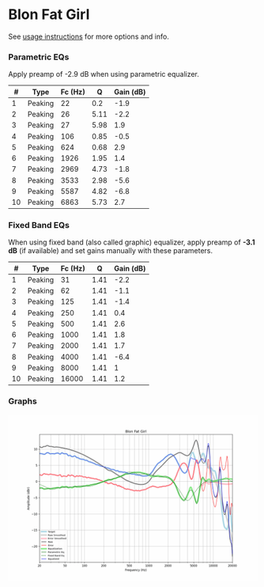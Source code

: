 # Blon Fat Girl
See [usage instructions](https://github.com/jaakkopasanen/AutoEq#usage) for more options and info.

### Parametric EQs
Apply preamp of -2.9 dB when using parametric equalizer.

|   # | Type    |   Fc (Hz) |    Q |   Gain (dB) |
|-----|---------|-----------|------|-------------|
|   1 | Peaking |        22 | 0.2  |        -1.9 |
|   2 | Peaking |        26 | 5.11 |        -2.2 |
|   3 | Peaking |        27 | 5.98 |         1.9 |
|   4 | Peaking |       106 | 0.85 |        -0.5 |
|   5 | Peaking |       624 | 0.68 |         2.9 |
|   6 | Peaking |      1926 | 1.95 |         1.4 |
|   7 | Peaking |      2969 | 4.73 |        -1.8 |
|   8 | Peaking |      3533 | 2.98 |        -5.6 |
|   9 | Peaking |      5587 | 4.82 |        -6.8 |
|  10 | Peaking |      6863 | 5.73 |         2.7 |

### Fixed Band EQs
When using fixed band (also called graphic) equalizer, apply preamp of **-3.1 dB** (if available) and set gains manually with these parameters.

|   # | Type    |   Fc (Hz) |    Q |   Gain (dB) |
|-----|---------|-----------|------|-------------|
|   1 | Peaking |        31 | 1.41 |        -2.2 |
|   2 | Peaking |        62 | 1.41 |        -1.1 |
|   3 | Peaking |       125 | 1.41 |        -1.4 |
|   4 | Peaking |       250 | 1.41 |         0.4 |
|   5 | Peaking |       500 | 1.41 |         2.6 |
|   6 | Peaking |      1000 | 1.41 |         1.8 |
|   7 | Peaking |      2000 | 1.41 |         1.7 |
|   8 | Peaking |      4000 | 1.41 |        -6.4 |
|   9 | Peaking |      8000 | 1.41 |         1   |
|  10 | Peaking |     16000 | 1.41 |         1.2 |

### Graphs
![](./Blon%20Fat%20Girl.png)
